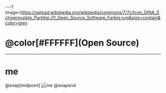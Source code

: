 ---?image=https://upload.wikimedia.org/wikipedia/commons/7/7c/Icon_DINA_Schwerpunkte_Parldigi_01_Open_Source_Software_Farbig.svg&size=contain&color=grey

# @color[#FFFFFF](**Open Source**)

---

# me

@snap[midpoint]
![me](https://github.com/MarkusTiede/about/raw/master/me-circle.jpg)
@snapend
